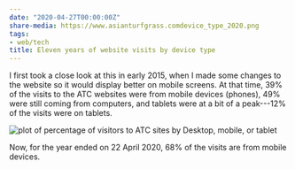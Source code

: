 ```yaml
---
date: "2020-04-27T00:00:00Z"
share-media: https://www.asianturfgrass.comdevice_type_2020.png
tags:
- web/tech
title: Eleven years of website visits by device type
---
```


I first took a close look at this in early 2015, when I made some changes to the website so it would display better on mobile screens. At that time, 39% of the visits to the ATC websites were from mobile devices (phones), 49% were still coming from computers, and tablets were at a bit of a peak---12% of the visits were on tablets. 

![plot of percentage of visitors to ATC sites by Desktop, mobile, or tablet](device_type_2020.png)

Now, for the year ended on 22 April 2020, 68% of the visits are from mobile devices. 
